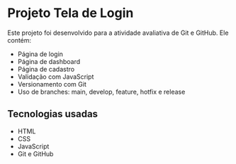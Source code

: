 # Projeto Tela de Login

Este projeto foi desenvolvido para a atividade avaliativa de Git e GitHub.
Ele contém:

- Página de login
- Página de dashboard
- Página de cadastro
- Validação com JavaScript
- Versionamento com Git
- Uso de branches: main, develop, feature, hotfix e release

## Tecnologias usadas

- HTML
- CSS
- JavaScript
- Git e GitHub
